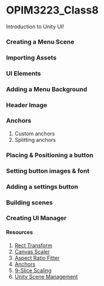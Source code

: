 # OPIM3223_Class8
Introduction to Unity UI!

### Creating a Menu Scene

### Importing Assets

### UI Elements

### Adding a Menu Background

### Header Image

### Anchors
1. Custom anchors
2. Splitting anchors

### Placing & Positioning a button

### Setting button images & font

### Adding a settings button

### Building scenes

### Creating UI Manager

#### Resources
1. [Rect Transform](https://docs.unity3d.com/ScriptReference/RectTransform.html)
2. [Canvas Scaler](https://docs.unity3d.com/Manual/script-CanvasScaler.html)
3. [Aspect Ratio Fitter](https://docs.unity3d.com/Manual/script-AspectRatioFitter.html)
4. [Anchors](https://docs.unity3d.com/Manual/UIBasicLayout.html)
5. [9-Slice Scaling](https://docs.unity3d.com/Manual/9SliceSprites.html)
6. [Unity Scene Management](https://docs.unity3d.com/ScriptReference/SceneManagement.SceneManager.html)
